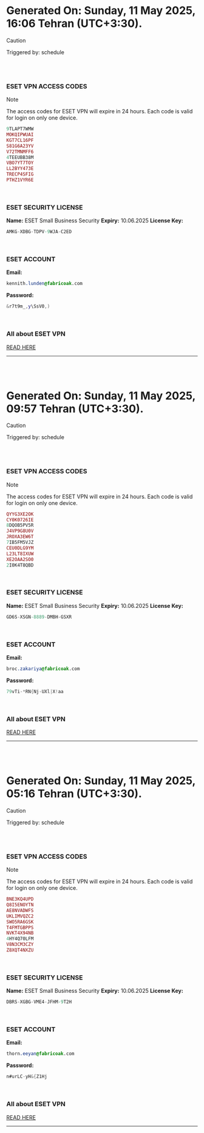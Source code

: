 # Generated On: Sunday, 11 May 2025, 16:06 Tehran (UTC+3:30).

> [!CAUTION]
> Triggered by: schedule

<br><br>

### ESET VPN ACCESS CODES

> [!NOTE]
> The access codes for ESET VPN will expire in 24 hours.
> Each code is valid for login on only one device.

```ruby
9TLAPT7WMW
MOKQIPWUAI
KGT7CL16PF
S81G6A23YV
V72TMNMFF6
4TEEUBB38M
VBO7YT7TOY
LL2BYY473E
TRECP4SFIG
PTHZ1VYR6E
```

<br>

### ESET SECURITY LICENSE

**Name:** ESET Small Business Security
**Expiry:** 10.06.2025
**License Key:**

```POV-Ray SDL
AMKG-XDBG-TDPV-9WJA-C2ED
```

<br>

### ESET ACCOUNT

**Email:**

```CSS
kennith.lunden@fabricoak.com
```

**Password:**

```POV-Ray SDL
&r7t9m_,y\SsV0,)
```

<br>

### All about ESET VPN

[READ HERE](https://t.me/F_NiREvil/2113)

---

<br><br>

# Generated On: Sunday, 11 May 2025, 09:57 Tehran (UTC+3:30).

> [!CAUTION]
> Triggered by: schedule

<br><br>

### ESET VPN ACCESS CODES

> [!NOTE]
> The access codes for ESET VPN will expire in 24 hours.
> Each code is valid for login on only one device.

```ruby
QYYG3XE2OK
CY0K0726IE
8DQOB5PV5R
J4VP9G8U0V
JROXA3EW6T
7IB5FM5VJZ
CEU0DLG9YM
L23LT8IXUW
XE2OAA2SO0
2I0K4T8QBD
```

<br>

### ESET SECURITY LICENSE

**Name:** ESET Small Business Security
**Expiry:** 10.06.2025
**License Key:**

```POV-Ray SDL
GD6S-XSGN-8889-DMBH-GSXR
```

<br>

### ESET ACCOUNT

**Email:**

```CSS
broc.zakariya@fabricoak.com
```

**Password:**

```POV-Ray SDL
79vTi-*RN{Nj-UXl|X!aa
```

<br>

### All about ESET VPN

[READ HERE](https://t.me/F_NiREvil/2113)

---

<br><br>

# Generated On: Sunday, 11 May 2025, 05:16 Tehran (UTC+3:30).

> [!CAUTION]
> Triggered by: schedule

<br><br>

### ESET VPN ACCESS CODES

> [!NOTE]
> The access codes for ESET VPN will expire in 24 hours.
> Each code is valid for login on only one device.

```ruby
BNE3KQ4UPD
Q8I5ENOYTN
AE8NVADWFS
UKLIMVQZC2
SWO5RA6GSK
T4FMTGBPPS
NVKT4X94NB
4HY4Q70LFM
V8N3CM3CZY
Z8XQT4NXZU
```

<br>

### ESET SECURITY LICENSE

**Name:** ESET Small Business Security
**Expiry:** 10.06.2025
**License Key:**

```POV-Ray SDL
DBRS-XGBG-VME4-JFHM-9T2H
```

<br>

### ESET ACCOUNT

**Email:**

```CSS
thorn.eeyan@fabricoak.com
```

**Password:**

```POV-Ray SDL
n#urLC-yH&{Z1Hj
```

<br>

### All about ESET VPN

[READ HERE](https://t.me/F_NiREvil/2113)

---

<br><br>
